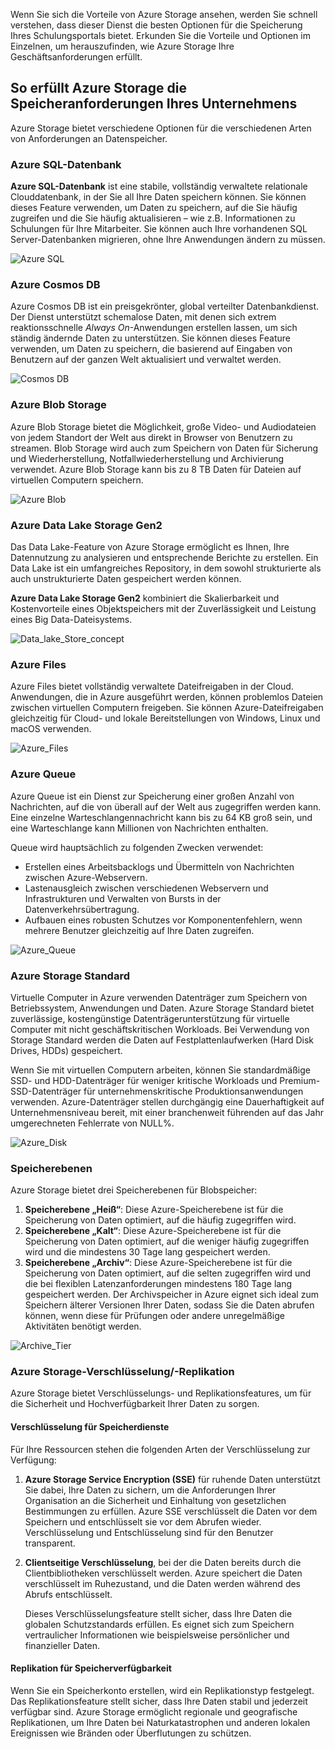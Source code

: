 Wenn Sie sich die Vorteile von Azure Storage ansehen, werden Sie schnell verstehen, dass dieser Dienst die besten Optionen für die Speicherung Ihres Schulungsportals bietet. Erkunden Sie die Vorteile und Optionen im Einzelnen, um herauszufinden, wie Azure Storage Ihre Geschäftsanforderungen erfüllt.

## <a name="how-azure-storage-can-meet-your-business-storage-needs"></a>So erfüllt Azure Storage die Speicheranforderungen Ihres Unternehmens

Azure Storage bietet verschiedene Optionen für die verschiedenen Arten von Anforderungen an Datenspeicher.

### <a name="azure-sql-database"></a>Azure SQL-Datenbank

**Azure SQL-Datenbank** ist eine stabile, vollständig verwaltete relationale Clouddatenbank, in der Sie all Ihre Daten speichern können. Sie können dieses Feature verwenden, um Daten zu speichern, auf die Sie häufig zugreifen und die Sie häufig aktualisieren – wie z.B. Informationen zu Schulungen für Ihre Mitarbeiter. Sie können auch Ihre vorhandenen SQL Server-Datenbanken migrieren, ohne Ihre Anwendungen ändern zu müssen.

![Azure SQL](../images/Azure_SQL.png)

### <a name="azure-cosmos-db"></a>Azure Cosmos DB

Azure Cosmos DB ist ein preisgekrönter, global verteilter Datenbankdienst. Der Dienst unterstützt schemalose Daten, mit denen sich extrem reaktionsschnelle *Always On*-Anwendungen erstellen lassen, um sich ständig ändernde Daten zu unterstützen. Sie können dieses Feature verwenden, um Daten zu speichern, die basierend auf Eingaben von Benutzern auf der ganzen Welt aktualisiert und verwaltet werden.

![Cosmos DB](../images/Azure_cosmos_db.png)

### <a name="azure-blob-storage"></a>Azure Blob Storage

Azure Blob Storage bietet die Möglichkeit, große Video- und Audiodateien von jedem Standort der Welt aus direkt in Browser von Benutzern zu streamen. Blob Storage wird auch zum Speichern von Daten für Sicherung und Wiederherstellung, Notfallwiederherstellung und Archivierung verwendet. Azure Blob Storage kann bis zu 8 TB Daten für Dateien auf virtuellen Computern speichern.

![Azure Blob](../images/Azure_blob.png)

### <a name="azure-data-lake-storage-gen2"></a>Azure Data Lake Storage Gen2

Das Data Lake-Feature von Azure Storage ermöglicht es Ihnen, Ihre Datennutzung zu analysieren und entsprechende Berichte zu erstellen. Ein Data Lake ist ein umfangreiches Repository, in dem sowohl strukturierte als auch unstrukturierte Daten gespeichert werden können.

**Azure Data Lake Storage Gen2** kombiniert die Skalierbarkeit und Kostenvorteile eines Objektspeichers mit der Zuverlässigkeit und Leistung eines Big Data-Dateisystems.

![Data_lake_Store_concept](../images/Data_lake_store_concept.png)

### <a name="azure-files"></a>Azure Files

Azure Files bietet vollständig verwaltete Dateifreigaben in der Cloud. Anwendungen, die in Azure ausgeführt werden, können problemlos Dateien zwischen virtuellen Computern freigeben. Sie können Azure-Dateifreigaben gleichzeitig für Cloud- und lokale Bereitstellungen von Windows, Linux und macOS verwenden.

![Azure_Files](../images/Azure_Files.png)

### <a name="azure-queue"></a>Azure Queue

Azure Queue ist ein Dienst zur Speicherung einer großen Anzahl von Nachrichten, auf die von überall auf der Welt aus zugegriffen werden kann. Eine einzelne Warteschlangennachricht kann bis zu 64 KB groß sein, und eine Warteschlange kann Millionen von Nachrichten enthalten.

Queue wird hauptsächlich zu folgenden Zwecken verwendet:

- Erstellen eines Arbeitsbacklogs und Übermitteln von Nachrichten zwischen Azure-Webservern.
- Lastenausgleich zwischen verschiedenen Webservern und Infrastrukturen und Verwalten von Bursts in der Datenverkehrsübertragung.
- Aufbauen eines robusten Schutzes vor Komponentenfehlern, wenn mehrere Benutzer gleichzeitig auf Ihre Daten zugreifen.

![Azure_Queue](../images/Azure_Queue.png)

### <a name="azure-standard-storage"></a>Azure Storage Standard

Virtuelle Computer in Azure verwenden Datenträger zum Speichern von Betriebssystem, Anwendungen und Daten. Azure Storage Standard bietet zuverlässige, kostengünstige Datenträgerunterstützung für virtuelle Computer mit nicht geschäftskritischen Workloads. Bei Verwendung von Storage Standard werden die Daten auf Festplattenlaufwerken (Hard Disk Drives, HDDs) gespeichert.

Wenn Sie mit virtuellen Computern arbeiten, können Sie standardmäßige SSD- und HDD-Datenträger für weniger kritische Workloads und Premium-SSD-Datenträger für unternehmenskritische Produktionsanwendungen verwenden. Azure-Datenträger stellen durchgängig eine Dauerhaftigkeit auf Unternehmensniveau bereit, mit einer branchenweit führenden auf das Jahr umgerechneten Fehlerrate von NULL%.

![Azure_Disk](../images/Azure_disks.png)

### <a name="storage-tiers"></a>Speicherebenen

Azure Storage bietet drei Speicherebenen für Blobspeicher:

1. **Speicherebene „Heiß“**: Diese Azure-Speicherebene ist für die Speicherung von Daten optimiert, auf die häufig zugegriffen wird. 
1. **Speicherebene „Kalt“**: Diese Azure-Speicherebene ist für die Speicherung von Daten optimiert, auf die weniger häufig zugegriffen wird und die mindestens 30 Tage lang gespeichert werden.
1. **Speicherebene „Archiv“**: Diese Azure-Speicherebene ist für die Speicherung von Daten optimiert, auf die selten zugegriffen wird und die bei flexiblen Latenzanforderungen mindestens 180 Tage lang gespeichert werden. Der Archivspeicher in Azure eignet sich ideal zum Speichern älterer Versionen Ihrer Daten, sodass Sie die Daten abrufen können, wenn diese für Prüfungen oder andere unregelmäßige Aktivitäten benötigt werden.

![Archive_Tier](../images/Archive_Storage_Tier.png)

### <a name="azure-storage-encryptionreplication"></a>Azure Storage-Verschlüsselung/-Replikation

Azure Storage bietet Verschlüsselungs- und Replikationsfeatures, um für die Sicherheit und Hochverfügbarkeit Ihrer Daten zu sorgen.

#### <a name="encryption-for-storage-services"></a>Verschlüsselung für Speicherdienste

Für Ihre Ressourcen stehen die folgenden Arten der Verschlüsselung zur Verfügung:

1. **Azure Storage Service Encryption (SSE)** für ruhende Daten unterstützt Sie dabei, Ihre Daten zu sichern, um die Anforderungen Ihrer Organisation an die Sicherheit und Einhaltung von gesetzlichen Bestimmungen zu erfüllen. Azure SSE verschlüsselt die Daten vor dem Speichern und entschlüsselt sie vor dem Abrufen wieder. Verschlüsselung und Entschlüsselung sind für den Benutzer transparent.
1. **Clientseitige Verschlüsselung**, bei der die Daten bereits durch die Clientbibliotheken verschlüsselt werden. Azure speichert die Daten verschlüsselt im Ruhezustand, und die Daten werden während des Abrufs entschlüsselt.

    Dieses Verschlüsselungsfeature stellt sicher, dass Ihre Daten die globalen Schutzstandards erfüllen. Es eignet sich zum Speichern vertraulicher Informationen wie beispielsweise persönlicher und finanzieller Daten.

#### <a name="replication-for-storage-availability"></a>Replikation für Speicherverfügbarkeit

Wenn Sie ein Speicherkonto erstellen, wird ein Replikationstyp festgelegt. Das Replikationsfeature stellt sicher, dass Ihre Daten stabil und jederzeit verfügbar sind. Azure Storage ermöglicht regionale und geografische Replikationen, um Ihre Daten bei Naturkatastrophen und anderen lokalen Ereignissen wie Bränden oder Überflutungen zu schützen.
